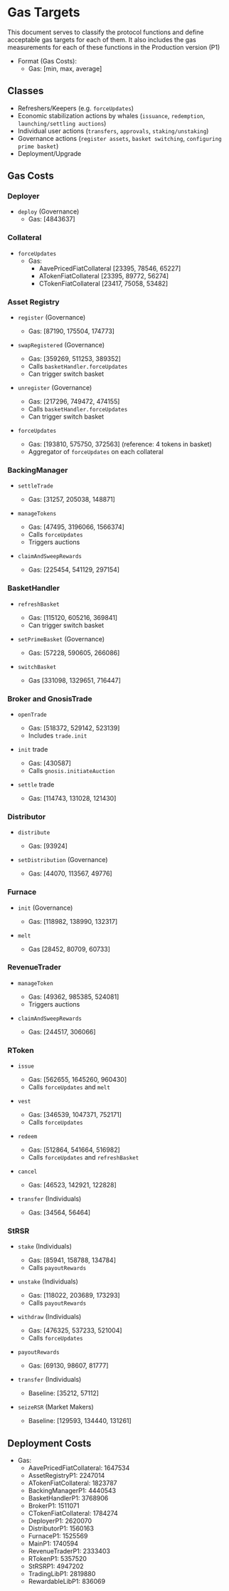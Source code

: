 # Gas Targets

This document serves to classify the protocol functions and define acceptable gas targets for each of them. It also includes the gas measurements for each of these functions in the Production version (P1)

- Format (Gas Costs):
  - Gas: [min, max, average]

## Classes

- Refreshers/Keepers (e.g. `forceUpdates`)
- Economic stabilization actions by whales (`issuance`, `redemption`, `launching/settling auctions`)
- Individual user actions (`transfers`, `approvals`, `staking/unstaking`)
- Governance actions (`register assets`, `basket switching`, `configuring prime basket`)
- Deployment/Upgrade

## Gas Costs

### Deployer

- `deploy` (Governance)
  - Gas: [4843637]

### Collateral

- `forceUpdates`
  - Gas:
    - AavePricedFiatCollateral [23395, 78546, 65227]
    - ATokenFiatCollateral [23395, 89772, 56274]
    - CTokenFiatCollateral [23417, 75058, 53482]

### Asset Registry

- `register` (Governance)
  - Gas: [87190, 175504, 174773]
- `swapRegistered` (Governance)

  - Gas: [359269, 511253, 389352]
  - Calls `basketHandler.forceUpdates`
  - Can trigger switch basket

- `unregister` (Governance)

  - Gas: [217296, 749472, 474155]
  - Calls `basketHandler.forceUpdates`
  - Can trigger switch basket

- `forceUpdates`
  - Gas: [193810, 575750, 372563] (reference: 4 tokens in basket)
  - Aggregator of `forceUpdates` on each collateral

### BackingManager

- `settleTrade`

  - Gas: [31257, 205038, 148871]

- `manageTokens`

  - Gas: [47495, 3196066, 1566374]
  - Calls `forceUpdates`
  - Triggers auctions

- `claimAndSweepRewards`
  - Gas: [225454, 541129, 297154]

### BasketHandler

- `refreshBasket`

  - Gas: [115120, 605216, 369841]
  - Can trigger switch basket

- `setPrimeBasket` (Governance)

  - Gas: [57228, 590605, 266086]

- `switchBasket`
  - Gas [331098, 1329651, 716447]

### Broker and GnosisTrade

- `openTrade`

  - Gas: [518372, 529142, 523139]
  - Includes `trade.init`

- `init` trade

  - Gas: [430587]
  - Calls `gnosis.initiateAuction`

- `settle` trade
  - Gas: [114743, 131028, 121430]

### Distributor

- `distribute`

  - Gas: [93924]

- `setDistribution` (Governance)
  - Gas: [44070, 113567, 49776]

### Furnace

- `init` (Governance)

  - Gas: [118982, 138990, 132317]

- `melt`
  - Gas [28452, 80709, 60733]

### RevenueTrader

- `manageToken`

  - Gas: [49362, 985385, 524081]
  - Triggers auctions

- `claimAndSweepRewards`
  - Gas: [244517, 306066]

### RToken

- `issue`

  - Gas: [562655, 1645260, 960430]
  - Calls `forceUpdates` and `melt`

- `vest`

  - Gas: [346539, 1047371, 752171]
  - Calls `forceUpdates`

- `redeem`

  - Gas: [512864, 541664, 516982]
  - Calls `forceUpdates` and `refreshBasket`

- `cancel`

  - Gas: [46523, 142921, 122828]

- `transfer` (Individuals)
  - Gas: [34564, 56464]

### StRSR

- `stake` (Individuals)

  - Gas: [85941, 158788, 134784]
  - Calls `payoutRewards`

- `unstake` (Individuals)

  - Gas: [118022, 203689, 173293]
  - Calls `payoutRewards`

- `withdraw` (Individuals)

  - Gas: [476325, 537233, 521004]
  - Calls `forceUpdates`

- `payoutRewards`

  - Gas: [69130, 98607, 81777]

- `transfer` (Individuals)

  - Baseline: [35212, 57112]

- `seizeRSR` (Market Makers)
  - Baseline: [129593, 134440, 131261]

## Deployment Costs

- Gas:
  - AavePricedFiatCollateral: 1647534
  - AssetRegistryP1: 2247014
  - ATokenFiatCollateral: 1823787
  - BackingManagerP1: 4440543
  - BasketHandlerP1: 3768906
  - BrokerP1: 1511071
  - CTokenFiatCollateral: 1784274
  - DeployerP1: 2620070
  - DistributorP1: 1560163
  - FurnaceP1: 1525569
  - MainP1: 1740594
  - RevenueTraderP1: 2333403
  - RTokenP1: 5357520
  - StRSRP1: 4947202
  - TradingLibP1: 2819880
  - RewardableLibP1: 836069
